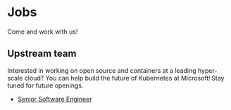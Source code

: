 # Jobs

Come and work with us!

## Upstream team

Interested in working on open source and containers at a leading hyper-scale cloud? You can help build the future of Kubernetes at Microsoft! Stay tuned for future
openings.

- [Senior Software Engineer](https://careers.microsoft.com/us/en/job/1501501)
